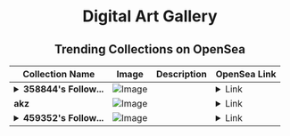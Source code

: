 <div align="center">

# Digital Art Gallery

## Trending Collections on OpenSea

| Collection Name                       | Image                                                                                     | Description                       | OpenSea Link                                                                                          |
|---------------------------------------|-------------------------------------------------------------------------------------------|-----------------------------------|--------------------------------------------------------------------------------------------------------|
| **<details><summary>358844's Follow...</summary>358844's Follower</details>** | ![Image](https://i.seadn.io/s/raw/files/19f9f090920392cc3650cbdf4361755b.png?w=500&auto=format?w=200&auto=format) |  | <details><summary>Link</summary>[358844's Follower](https://opensea.io/collection/358844-s-follower)</details> |
| **akz** | ![Image](https://i.seadn.io/s/raw/files/150334f9b4996d65ead1cbca2d64e88f.png?w=500&auto=format?w=200&auto=format) |  | <details><summary>Link</summary>[akz](https://opensea.io/collection/akz-1)</details> |
| **<details><summary>459352's Follow...</summary>459352's Follower</details>** | ![Image](https://i.seadn.io/s/raw/files/19f9f090920392cc3650cbdf4361755b.png?w=500&auto=format?w=200&auto=format) |  | <details><summary>Link</summary>[459352's Follower](https://opensea.io/collection/459352-s-follower)</details> |

</div>